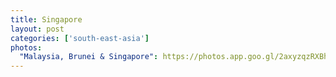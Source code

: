 ```yaml
---
title: Singapore
layout: post
categories: ['south-east-asia']
photos:
  "Malaysia, Brunei & Singapore": https://photos.app.goo.gl/2axyzqzRXBhprJvG8
---
```

